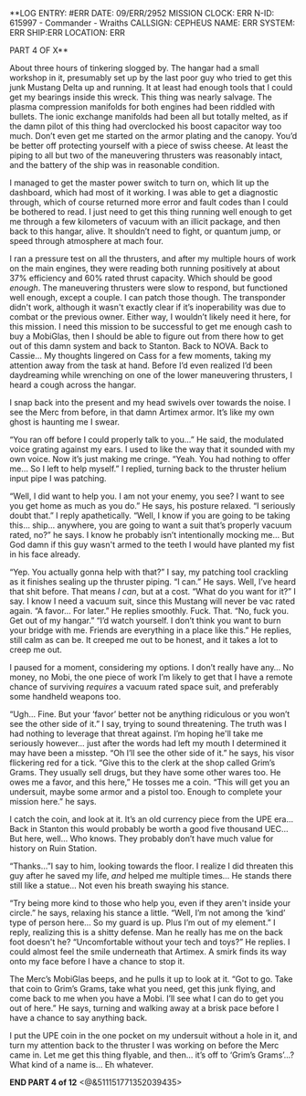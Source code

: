 **LOG ENTRY: #ERR
DATE: 09/ERR/2952
MISSION CLOCK: ERR
N-ID: 615997 - Commander - Wraiths
CALLSIGN: CEPHEUS 
NAME: ERR 
SYSTEM: ERR
SHIP:ERR
LOCATION: ERR

PART 4 OF X**

About three hours of tinkering slogged by. The hangar had a small workshop in it, presumably set up by the last poor guy who tried to get this junk Mustang Delta up and running. It at least had enough tools that I could get my bearings inside this wreck. This thing was nearly salvage. 
The plasma compression manifolds for both engines had been riddled with bullets. The ionic exchange manifolds had been all but totally melted, as if the damn pilot of this thing had overclocked his boost capacitor way too much. Don’t even get me started on the armor plating and the canopy. You’d be better off protecting yourself with a piece of swiss cheese. At least the piping to all but two of the maneuvering thrusters was reasonably intact, and the battery of the ship was in reasonable condition.

I managed to get the master power switch to turn on, which lit up the dashboard, which had most of it working. I was able to get a diagnostic through, which of course returned more error and fault codes than I could be bothered to read. I just need to get this thing running well enough to get me through a few kilometers of vacuum with an illicit package, and then back to this hangar, alive. It shouldn’t need to fight, or quantum jump, or speed through atmosphere at mach four. 

I ran a pressure test on all the thrusters, and after my multiple hours of work on the main engines, they were reading both running positively at about 37% efficiency and 60% rated thrust capacity. Which should be good *enough*. The maneuvering thrusters were slow to respond, but functioned well enough, except a couple. I can patch those though.
The transponder didn't work, although it wasn't exactly clear if it’s inoperability was due to combat or the previous owner. Either way, I wouldn’t likely need it here, for this mission. I need this mission to be successful to get me enough cash to buy a MobiGlas, then I should be able to figure out from there how to get out of this damn system and back to Stanton. Back to NOVA. Back to Cassie…
My thoughts lingered on Cass for a few moments, taking my attention away from the task at hand. Before I’d even realized I’d been daydreaming while wrenching on one of the lower maneuvering thrusters, I heard a cough across the hangar. 

I snap back into the present and my head swivels over towards the noise. I see the Merc from before, in that damn Artimex armor. It’s like my own ghost is haunting me I swear. 

“You ran off before I could properly talk to you…” He said, the modulated voice grating against my ears. I used to like the way that it sounded with my own voice. Now it’s just making me cringe. 
“Yeah. You had nothing to offer me… So I left to help myself.” I replied, turning back to the thruster helium input pipe I was patching. 

“Well, I did want to help you. I am not your enemy, you see? I want to see you get home as much as you do.” He says, his posture relaxed. “I seriously doubt that.” I reply apathetically. 
“Well, I know if you are going to be taking this… ship… anywhere, you are going to want a suit that’s properly vacuum rated, no?” he says. I know he probably isn’t intentionally mocking me… But God damn if this guy wasn't armed to the teeth I would have planted my fist in his face already. 

“Yep. You actually gonna help with that?” I say, my patching tool crackling as it finishes sealing up the thruster piping. 
“I can.” He says. Well, I’ve heard that shit before. That means *I can*, but at a cost.
“What do you want for it?” I say. I know I need a vacuum suit, since this Mustang will never be vac rated again. 
“A favor… For later.” He replies smoothly. 
Fuck. That.
“No, fuck you. Get out of my hangar.”
“I’d watch yourself. I don’t think you want to burn your bridge with me. Friends are everything in a place like this.” He replies, still calm as can be. It creeped me out to be honest, and it takes a lot to creep me out.

I paused for a moment, considering my options. I don’t really have any… No money, no Mobi, the one piece of work I’m likely to get that I have a remote chance of surviving *requires* a vacuum rated space suit, and preferably some handheld weapons too. 

“Ugh… Fine. But your ‘favor’ better not be anything ridiculous or you won’t see the other side of it.” I say, trying to sound threatening. The truth was I had nothing to leverage that threat against. I’m hoping he'll take me seriously however… just after the words had left my mouth I determined it may have been a misstep.
“Oh I’ll see the other side of it.” he says, his visor flickering red for a tick.
“Give this to the clerk at the shop called Grim’s Grams. They usually sell drugs, but they have some other wares too. He owes me a favor, and this here,” He tosses me a coin. “This will get you an undersuit, maybe some armor and a pistol too. Enough to complete your mission here.” he says.

I catch the coin, and look at it. It’s an old currency piece from the UPE era…
Back in Stanton this would probably be worth a good five thousand UEC… But here, well… Who knows. They probably don’t have much value for history on Ruin Station.

“Thanks…”I say to him, looking towards the floor. I realize I did threaten this guy after he saved my life, *and* helped me multiple times… 
He stands there still like a statue… Not even his breath swaying his stance.
 
“Try being more kind to those who help you, even if they aren't inside your circle.” he says, relaxing his stance a little. “Well, I’m not among the ‘kind’ type of person here… So my guard is up. Plus I’m out of my element.” I reply, realizing this is a shitty defense. Man he really has me on the back foot doesn't he?
“Uncomfortable without your tech and toys?” He replies. I could almost feel the smile underneath that Artimex.
A smirk finds its way onto my face before I have a chance to stop it. 

The Merc’s MobiGlas beeps, and he pulls it up to look at it.
“Got to go. Take that coin to Grim’s Grams, take what you need, get this junk flying, and come back to me when you have a Mobi. I’ll see what I can do to get you out of here.” He says, turning and walking away at a brisk pace before I have a chance to say anything back. 

I put the UPE coin in the one pocket on my undersuit without a hole in it, and turn my attention back to the thruster I was working on before the Merc came in. Let me get this thing flyable, and then… it’s off to ‘Grim’s Grams’...? What kind of a name is… Eh whatever.

**END PART 4 of 12**
<@&511151771352039435>